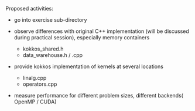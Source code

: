 Proposed activities:

- go into exercise sub-directory
- observe differences with original C++ implementation (will be
  discussed during practical session), especially memory containers
  * kokkos_shared.h
  * data_warehouse.h / .cpp
- provide kokkos implementation of kernels at several locations
  * linalg.cpp
  * operators.cpp

- measure performance for different problem sizes, different backends( OpenMP / CUDA)
